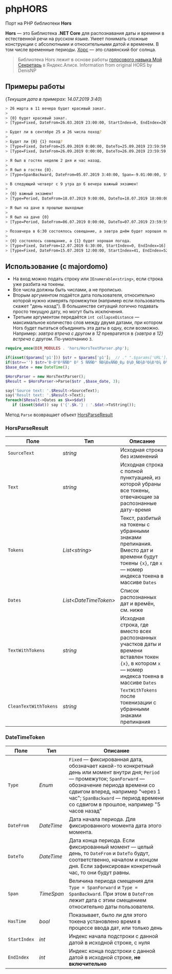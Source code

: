 # phpHORS

Порт на PHP библиотеки **Hors**

**Hors** — это Библиотека **.NET Core** для распознавания даты и времени в естественной речи на русском языке. Умеет понимать сложные 
конструкции с абсолютными и относительными датой и временем. В том числе временные периоды. [Хорс](https://ru.wikipedia.org/wiki/%D0%A5%D0%BE%D1%80%D1%81) — это славянский бог солнца. 

> Библиотека Hors лежит в основе работы [голосового навыка Мой Секретарь](https://dialogs.yandex.ru/store/skills/75bc5222-moj-sekretar) в Яндекс.Алисе.
Information from original HORS by DenisNP

## Примеры работы
(_Текущая дата в примерах: 14.07.2019 3:40_)
```bash
> 26 марта в 11 вечера будет красивый закат.
>
> {0} будет красивый закат.
> [Type=Fixed, DateFrom=26.03.2019 23:00:00, StartIndex=0, EndIndex=20]
```
```bash
> Будет ли в сентябре 25 и 26 числа поход?
>
> Будет ли {0} {1} поход?
> [Type=Fixed, DateFrom=25.09.2019 0:00:00, DateTo=25.09.2019 23:59:59, StartIndex=9, EndIndex=33]
> [Type=Fixed, DateFrom=26.09.2019 0:00:00, DateTo=26.09.2019 23:59:59, StartIndex=9, EndIndex=33]
```
```bash
> Я был в гостях неделю 2 дня и час назад.
>
> Я был в гостях {0}.
> [Type=SpanBackward, DateFrom=05.07.2019 3:40:00, Span=-9.01:00:00, StartIndex=15, EndIndex=39]
```
```bash
> В следующий четверг с 9 утра до 6 вечера важный экзамен!
>
> {0} важный экзамен!
> [Type=Period, DateFrom=18.07.2019 9:00:00, DateTo=18.07.2019 18:00:00, StartIndex=0, EndIndex=40]
```
```bash
> Я был на даче в прошлые выходные
>
> Я был на даче {0}
> [Type=Period, DateFrom=06.07.2019 0:00:00, DateTo=07.07.2019 23:59:59, StartIndex=14, EndIndex=32]
```
```bash
> Позавчера в 6:30 состоялось совещание, а завтра днём будет хорошая погода.
>
> {0} состоялось совещание, а {1} будет хорошая погода.
> [Type=Fixed, DateFrom=12.07.2019 6:30:00, StartIndex=0, EndIndex=16]
> [Type=Fixed, DateFrom=15.07.2019 12:00:00, StartIndex=41, EndIndex=52]
```

## Использование (с majordomo)
- На вход можно подать строку или `IEnumerable<string>`, если строка уже разбита на токены.
- Все числа должны быть числами, а не прописью.
- Вторым аргументом подаётся дата пользователя, относительно которой нужно измерять промежутки (например если пользователь скажет "день назад"). В большинстве ситуаций логично подавать просто текущую дату, но могут быть исключения.
- Третьим аргументом передаётся `int collapseDistance` — максимальное количество слов между двумя датами, при котором Hors будет пытаться объединить эта даты в одну, если возможно. Например: _завтра втреча с другом в 12_ превратится в _{завтра в 12} встреча с другом_. По-умолчанию `3`.

```php
require_once(DIR_MODULES . 'hors/HorsTextParser.php');

if(isset($params['p1'])) $str = $params['p1'];  // ." ".$params['URL'];
if($str=='') $str='Ð·Ð°Ð²ÑÑÐ° Ð² 5 ÑÑÑÐ° ÑÐ¾Ð±ÑÑÐ¸Ðµ Ð¼Ð¸ÑÐ¾Ð²Ð¾Ð³Ð¾ Ð¼Ð°ÑÑÑÐ°Ð±Ð°';
$base_date = new DateTime();

$HorsParser = new HorsTextParser();
$Result = $HorsParser->Parse($str ,$base_date, 3);

say('Source text: '.$Result->SourceText);
say('Result text: '.$Result->Text);
foreach($Result->Dates as $k=>$dat)
   if (isset($dat)) say ('{'.$k.'} : '.$dat->ToString());
```


Метод `Parse` возвращает объект [HorsParseResult](https://github.com/DenisNP/Hors/blob/master/Models/HorsParseResult.cs)

### HorsParseResult
Поле | Тип | Описание
-- | -- | --
`SourceText` | _string_ | Исходная строка без изменений
`Text` | _string_ | Исходная строка с полной пунктуацией, из которой убраны все токены, отвечающие за распознанные дату-время
`Tokens` | _List\<string\>_ | Текст, разбитый на токены с убранными знаками препинания. Вместо дат и времени будут токены `{x}`, где `x` — номер индекса токена в массиве `Dates`
`Dates` | _List\<DateTimeToken\>_ | Список распознанных дат и времён, см. ниже
`TextWithTokens` | _string_ | Исходная строка, где вместо всех распознанных участков даты и времени вставлен токен `{x}`, в котором `x` — номер индекса токена в массиве `Dates`
`CleanTextWithTokens` | _string_ | `TextWithTokens` после токенизации с убранными знаками препинания

### DateTimeToken
Поле | Тип | Описание
-- | -- | --
`Type` | _Enum_ | `Fixed` — фиксированная дата, обозначает какой-то конкретный день или момент внутри дня; `Period` — промежуток; `SpanForward` — обозначение периода времени со сдвигом вперед, например "через 1 час"; `SpanBackward` — период времени со сдвигом в прошлое, например "5 часов назад"
`DateFrom` | _DateTime_ | Дата начала периода. Для фиксированного момента дата этого момента.
`DateTo` | _DateTime_ | Дата конца периода. Если фиксированный момент — целый день, то `DateFrom` и `DateTo` будут, соответственно, началом и концом дня. Если зафиксирован конкретный час, то они будут равны.
`Span` | _TimeSpan_ | Величина периода смещения для `Type = SpanForward` и `Type = SpanBackward`. При этом в `DateFrom` лежит дата с этим смещением относительно даты пользователя.
`HasTime` | _bool_ | Показывает, было ли для этого токена установлено время в процессе ввода дат, или только день
`StartIndex` | _int_ | Индекс начала подстроки с данной датой в исходной строке, с нуля
`EndIndex` | _int_ | Индекс конца подстроки с данной датой в исходной строке, **не включительно**

